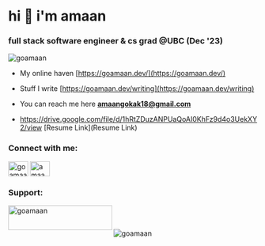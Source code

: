 <h1>hi 🩵 i'm amaan</h1>
<h3>full stack software engineer & cs grad @UBC (Dec '23)</h3>

<p align="left"> <img src="https://komarev.com/ghpvc/?username=goamaan&label=Profile%20views&color=9ee7ff&style=flat" alt="goamaan" /> </p>

- My online haven [https://goamaan.dev/](https://goamaan.dev/)

- Stuff I write [https://goamaan.dev/writing](https://goamaan.dev/writing)

- You can reach me here **amaangokak18@gmail.com**

- https://drive.google.com/file/d/1hRtZDuzANPUaQoAI0KhFz9d4o3UekXY2/view [Resume Link](Resume Link)

<h3 align="left">Connect with me:</h3>
<p align="left">
<a href="https://twitter.com/goamaan" target="blank"><img align="center" src="https://raw.githubusercontent.com/rahuldkjain/github-profile-readme-generator/master/src/images/icons/Social/twitter.svg" alt="goamaan" height="30" width="40" /></a>
<a href="https://linkedin.com/in/amaangokak18" target="blank"><img align="center" src="https://raw.githubusercontent.com/rahuldkjain/github-profile-readme-generator/master/src/images/icons/Social/linked-in-alt.svg" alt="amaangokak18" height="30" width="40" /></a>
</p>

<h3 align="left">Support:</h3>
<p><a href="https://ko-fi.com/goamaan"> <img align="left" src="https://cdn.ko-fi.com/cdn/kofi3.png?v=3" height="50" width="210" alt="goamaan" /></a></p><br><br>

<p><img src="https://github-readme-streak-stats.herokuapp.com/?user=goamaan&theme=dark" alt="goamaan" /></p>

